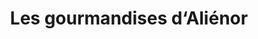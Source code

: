 ---
title: "Les gourmandises d‘Aliénor"
url: /la-teste-de-buch/les-gourmandises-d-alienor/
shop: chocolat
---